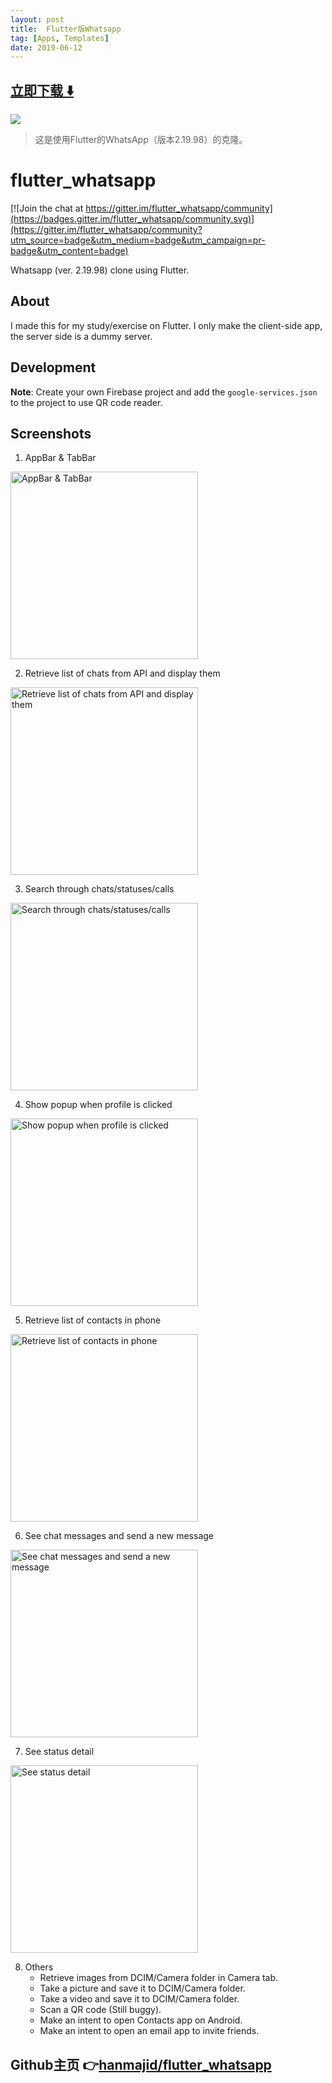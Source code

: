 ```yaml
---
layout: post
title:  Flutter版Whatsapp
tag: [Apps, Templates]
date: 2019-06-12
---
```


 


## [立即下载 ️⬇️ ](https://codeload.github.com/hanmajid/flutter_whatsapp/zip/master) 


 
![](https://flutterawesome.com/content/images/2019/04/6flutter_whatsapp.jpg)
 
>
> 这是使用Flutter的WhatsApp（版本2.19.98）的克隆。
>

 
# flutter_whatsapp

[![Join the chat at https://gitter.im/flutter_whatsapp/community](https://badges.gitter.im/flutter_whatsapp/community.svg)](https://gitter.im/flutter_whatsapp/community?utm_source=badge&utm_medium=badge&utm_campaign=pr-badge&utm_content=badge)

Whatsapp (ver. 2.19.98) clone using Flutter.

## About

I made this for my study/exercise on Flutter. I only make the client-side app, the server side is a dummy server.

## Development

**Note**: Create your own Firebase project and add the `google-services.json` to the project to use QR code reader.

## Screenshots

1. AppBar & TabBar
<img src="https://github.com/hanmajid/flutter_whatsapp/blob/master/images/image1.gif?raw=true" height="300" alt="AppBar & TabBar"/>

2. Retrieve list of chats from API and display them
<img src="https://github.com/hanmajid/flutter_whatsapp/blob/master/images/image2.gif?raw=true" height="300" alt="Retrieve list of chats from API and display them"/>

3. Search through chats/statuses/calls
<img src="https://github.com/hanmajid/flutter_whatsapp/blob/master/images/image3.gif?raw=true" height="300" alt="Search through chats/statuses/calls"/>

4. Show popup when profile is clicked
<img src="https://github.com/hanmajid/flutter_whatsapp/blob/master/images/image4.gif?raw=true" height="300" alt="Show popup when profile is clicked"/>

5. Retrieve list of contacts in phone
<img src="https://github.com/hanmajid/flutter_whatsapp/blob/master/images/image5.gif?raw=true" height="300" alt="Retrieve list of contacts in phone"/>

6. See chat messages and send a new message
<img src="https://github.com/hanmajid/flutter_whatsapp/blob/master/images/image6.gif?raw=true" height="300" alt="See chat messages and send a new message"/>

7. See status detail
<img src="https://github.com/hanmajid/flutter_whatsapp/blob/master/images/image7.gif?raw=true" height="300" alt="See status detail"/>

8. Others
    * Retrieve images from DCIM/Camera folder in Camera tab.
    * Take a picture and save it to DCIM/Camera folder.
    * Take a video and save it to DCIM/Camera folder.
    * Scan a QR code (Still buggy).
    * Make an intent to open Contacts app on Android.
    * Make an intent to open an email app to invite friends.

## Github主页 👉[hanmajid/flutter_whatsapp](http://github.com/hanmajid/flutter_whatsapp)